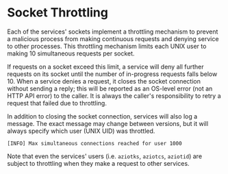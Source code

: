 # Socket Throttling

Each of the services' sockets implement a throttling mechanism to prevent a malicious process from making continuous requests and denying service to other processes. This throttling mechanism limits each UNIX user to making 10 simultaneous requests per socket.

If requests on a socket exceed this limit, a service will deny all further requests on its socket until the number of in-progress requests falls below 10. When a service denies a request, it closes the socket connection without sending a reply; this will be reported as an OS-level error (not an HTTP API error) to the caller. It is always the caller's responsibility to retry a request that failed due to throttling.

In addition to closing the socket connection, services will also log a message. The exact message may change between versions, but it will always specify which user (UNIX UID) was throttled.

```
[INFO] Max simultaneous connections reached for user 1000
```

Note that even the services' users (i.e. `aziotks`, `aziotcs`, `aziotid`) are subject to throttling when they make a request to other services.
